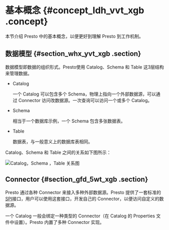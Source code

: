 # 基本概念 {#concept_ldh_vvt_xgb .concept}

本节介绍 Presto 中的基本概念，以便更好到理解 Presto 到工作机制。

## 数据模型 {#section_whx_yvt_xgb .section}

数据模型即数据的组织形式。Presto使用 Catalog、Schema 和 Table 这3层结构来管理数据。

-   Catalog

    一个 Catalog 可以包含多个 Schema，物理上指向一个外部数据源，可以通过 Connector 访问改数据源。一次查询可以访问一个或多个 Catalog。

-   Schema

    相当于一个数据库示例，一个 Schema 包含多张数据表。

-   Table

    数据表，与一般意义上的数据库表相同。


Catalog、Schema 和 Table 之间的关系如下图所示：

![Catalog，Schema ，Table 关系图](http://static-aliyun-doc.oss-cn-hangzhou.aliyuncs.com/assets/img/17915/155192822010900_zh-CN.png)

## Connector {#section_gfd_5wt_xgb .section}

Presto 通过各种 Connector 来接入多种外部数据源。Presto 提供了一套标准的[SPI](https://prestodb.io/docs/current/develop/spi-overview.html)接口，用户可以使用这套接口，开发自己的 Connector，以便访问自定义的数据源。

一个 Catalog 一般会绑定一种类型的 Connector（在 Catalog 的 Properties 文件中设置）。Presto 内置了多种 Connector 实现。

